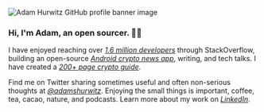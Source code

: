![Adam Hurwitz GitHub profile banner image](https://adam-hurwitz.firebaseapp.com/GitHubProfile/github-profile-banner.png "Banner image")

### Hi, I'm Adam, an open sourcer. 👋🏻

I have enjoyed reaching over _[1.6 million developers][1]_ through StackOverflow, building an open-source _[Android crypto news app][3]_, writing, and tech talks. I have created a _[200+ page crypto guide][4]_. 

Find me on Twitter sharing sometimes useful and often non-serious thoughts at _[@adamshurwitz][5]_. Enjoying the small things is important, coffee, tea, cacao, nature, and podcasts. Learn more about my work on _[LinkedIn][2]_.

[1]: https://docs.google.com/spreadsheets/d/1PNBRZZGnBFeDqw9gxgOiXXqQdBnTyapol1fK2VlLvvg/edit?rm=minimal#gid=0
[2]: https://www.linkedin.com/in/adamshurwitz/
[3]: https://play.google.com/store/apps/details?id=app.coinverse
[4]: https://docs.google.com/document/d/1u9QQUVDuz1ryBTmhiZV9-WSIC2m4DKOaqIKOuM2MN_c/edit?rm=minimal#heading=h.dkdaj5azl3za
[5]: https://twitter.com/adamshurwitz
